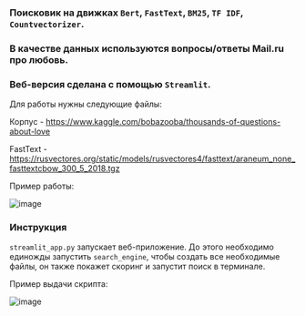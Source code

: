 ### Поисковик на движках `Bert`, `FastText`, `BM25`, `TF IDF`, `Countvectorizer`.<br>
### В качестве данных используются вопросы/ответы Mail.ru про любовь.<br>
### Веб-версия сделана с помощью `Streamlit`.<p>

Для работы нужны следующие файлы:<p>
Корпус - https://www.kaggle.com/bobazooba/thousands-of-questions-about-love<p>
FastText - https://rusvectores.org/static/models/rusvectores4/fasttext/araneum_none_fasttextcbow_300_5_2018.tgz<p>

Пример работы:<p>
![image](https://github.com/Vazelisk/IS_HWS/blob/master/saved/example.gif)

### Инструкция
`streamlit_app.py` запускает веб-приложение. До этого необходимо единожды запустить `search_engine`, чтобы создать все необходимые файлы, он также покажет скоринг и запустит поиск в терминале.

Пример выдачи скрипта:<p>
![image](https://user-images.githubusercontent.com/42929213/137906245-d96a1542-4d2c-4fc5-a6eb-9ccbdc06b2ac.png)
